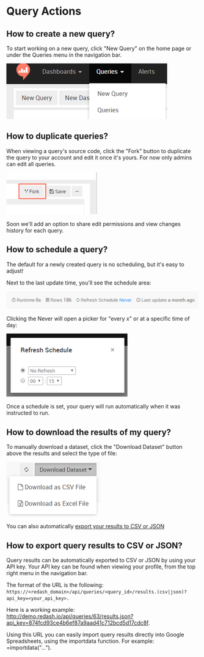# Query Actions

## <a name="how_to_create_a_query"></a> How to create a new query?

To start working on a new query, click "New Query" on the home page or under the Queries menu in the navigation bar.

![](../assets/new_query.png)

## <a name="how_to_duplicate_a_query"></a>How to duplicate queries?

When viewing a query's source code, click the "Fork" button to duplicate the query to your account and edit it once it's yours.
For now only admins can edit all queries.

![](../assets/fork.png)

Soon we'll add an option to share edit permissions and view changes history for each query.

## <a name="how_to_schedule_a_query"></a> How to schedule a query?

The default for a newly created query is no scheduling, but it's easy to adjust!

Next to the last update time, you'll see the schedule area:

![](../assets/shcedule_none.png)

Clicking the Never will open a picker for "every x" or at a specific time of day:

![](../assets/refresh_schedule.png)

Once a schedule is set, your query will run automatically when it was instructed to run.

## <a name="how_to_download_a_dataset"></a> How to download the results of my query?

To manually download a dataset, click the "Download Dataset" button above the results and select the type of file:

![](../assets/download_dataset.png)

You can also automatically [export your results to CSV or JSON](how_to_export_query_results_to_csv_or_json.md)

## <a name="how_to_export_query_csv_json"></a> How to export query results to CSV or JSON?

Query results can be automatically exported to CSV or JSON by using your API key. Your API key can be found when viewing your profile, from the top right menu in the navigation bar.

The format of the URL is the following: ```https://<redash_domain>/api/queries/<query_id>/results.(csv|json)?api_key=<your_api_key>. ```

Here is a working example: http://demo.redash.io/api/queries/63/results.json?api_key=874fcd93ce4b6ef87a9aad41c712bcd5d17cdc8f.

Using this URL you can easily import query results directly into Google Spreadsheets, using the importdata function. For example: =importdata("...").
